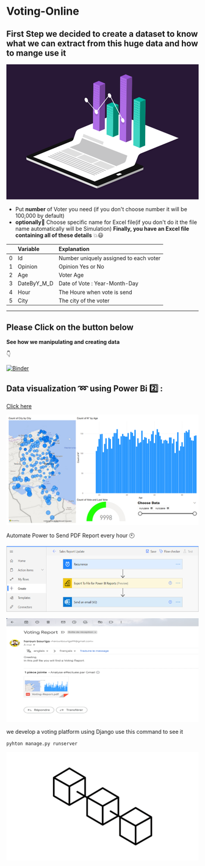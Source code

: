 # Voting-Online

## First Step we decided to create a dataset to know what we can extract from this huge data and how to mange use it

![img](images/gif.gif)

- Put **number** of Voter you need (if you don't choose number it will be 100,000 by default)
- **optionally**:rose: Choose specific name for Excel file(if you don't do it the file name automatically will be Simulation)
  **Finally, you have an Excel file containing all of these details** :boom::smiley:

|     | Variable    | Explanation                            |
| --: | :---------- | :------------------------------------- |
|   0 | Id          | Number uniquely assigned to each voter |
|   1 | Opinion     | Opinion Yes or No                      |
|   2 | Age         | Voter Age                              |
|   3 | DateByY_M_D | Date of Vote : Year-Month-Day          |
|   4 | Hour        | The Houre when vote is send            |
|   5 | City        | The city of the voter                  |

---

<h2>Please Click on the button below  </h1>

**See how we manipulating and creating data**

:point_down:

[![Binder](https://mybinder.org/badge_logo.svg)](https://mybinder.org/v2/gh/HarounTheGreat/Voting-System/main?filepath=index.ipynb)

## Data visualization :loop: using Power Bi :two: :

[Click here](https://drive.google.com/drive/folders/1lzlbsA1hEccba5gHoPWEhuBA5Et1lC-U?usp=share_link)

![img](images/Resultat.jpg)

Automate Power to Send PDF Report every hour :clock10:

![img](images/capture.png)

![img](images/Picture2.png)

we develop a voting platform using Django use this command to see it

```python
pyhton manage.py runserver
```

![img](images/data.gif)
